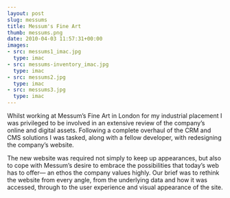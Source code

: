```yaml
---
layout: post
slug: messums
title: Messum's Fine Art
thumb: messums.png
date: 2010-04-03 11:57:31+00:00
images:
- src: messums1_imac.jpg
  type: imac
- src: messums-inventory_imac.jpg
  type: imac
- src: messums2.jpg
  type: imac
- src: messums3.jpg
  type: imac
---
```


Whilst working at Messum’s Fine Art in London for my industrial placement I was privileged to be involved in an extensive review of the company’s online and digital assets. Following a complete overhaul of the CRM and CMS solutions I was tasked, along with a fellow developer, with redesigning the company’s website.

The new website was required not simply to keep up appearances, but also to cope with Messum’s desire to embrace the possibilities that today’s web has to offer— an ethos the company values highly. Our brief was to rethink the website from every angle, from the underlying data and how it was accessed, through to the user experience and visual appearance of the site.